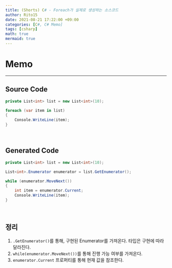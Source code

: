 ```yaml
---
title: (Shorts) C# - Foreach가 실제로 생성하는 소스코드
author: Rito15
date: 2021-08-21 17:22:00 +09:00
categories: [C#, C# Memo]
tags: [csharp]
math: true
mermaid: true
---
```


# Memo
---

## Source Code

```cs
private List<int> list = new List<int>(10);

foreach (var item in list)
{
    Console.WriteLine(item);
}
```

<br>

## Generated Code

```cs
private List<int> list = new List<int>(10);

List<int>.Enumerator enumerator = list.GetEnumerator();

while (enumerator.MoveNext())
{
    int item = enumerator.Current;
    Console.WriteLine(item);
}
```

<br>

## 정리

1. `.GetEnumerator()`를 통해, 구현된 Enumerator를 가져온다. 타입은 구현에 따라 달라진다.
2. `while(enumerator.MoveNext())`를 통해 진행 가능 여부를 가져온다.
3. `enumerator.Current` 프로퍼티를 통해 현재 값을 참조한다.



